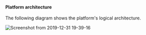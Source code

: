 #### Platform architecture

The following diagram shows the platform's logical architecture.

![Screenshot from 2019-12-31 19-39-16](https://user-images.githubusercontent.com/59374467/71630796-502ff400-2c05-11ea-8ffc-d3fff4e7bc2f.png)

